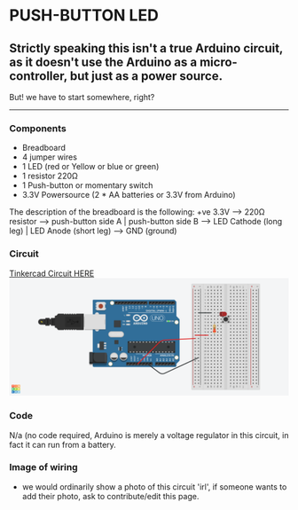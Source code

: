# PUSH-BUTTON LED
## Strictly speaking this isn't a true Arduino circuit, as it doesn't use the Arduino as a micro-controller, but just as a power source.
But! we have to start somewhere, right?
<br/>
<hr></hr>

### Components
<ul><li>Breadboard</li><li>4 jumper wires</li><li>1 LED (red or Yellow or blue or green)</li><li>1 resistor 220Ω </li><li>1 Push-button or momentary switch</li><li>3.3V Powersource (2 * AA batteries or 3.3V from Arduino)</li></ul>

The description of the breadboard is the following: 
+ve 3.3V --> 220Ω resistor --> push-button side A | push-button side B --> LED Cathode (long leg) | LED Anode (short leg) --> GND (ground)

### Circuit
[Tinkercad Circuit HERE](https://www.tinkercad.com/things/9xUeer0X6EB-copy-of-mti-wk1-pushbutton-led-control/editel?sharecode=cIyxdK9e2WUOaW4_LjNROglKaD80nKwrlpZCZ1E31rc)
![circuit from Tinkercad](pushButtonLED.png)

### Code
N/a (no code required, Arduino is merely a voltage regulator in this circuit, in fact it can run from a battery.

### Image of wiring
* we would ordinarily show a photo of this circuit 'irl', if someone wants to add their photo, ask to contribute/edit this page.
